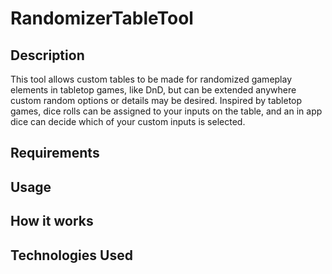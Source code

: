 # RandomizerTableTool

## Description
This tool allows custom tables to be made for randomized gameplay elements in tabletop games, like DnD, but can be extended anywhere custom random options or details may be desired. Inspired by tabletop games, dice rolls can be assigned to your inputs on the table, and an in app dice can decide which of your custom inputs is selected.

## Requirements


## Usage


## How it works


## Technologies Used


